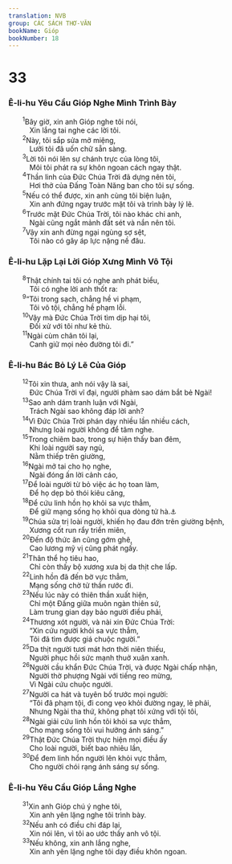 ```yaml
---
translation: NVB
group: CÁC SÁCH THƠ-VĂN
bookName: Gióp 
bookNumber: 18
---
```


<div class="title"><h1>33</h1><h3>Ê-li-hu Yêu Cầu Gióp Nghe Mình Trình Bày </h3></div>
<span class="verse giop_33_1">  <sup>1</sup>Bây giờ, xin anh Gióp nghe tôi nói, <br/>   Xin lắng tai nghe các lời tôi. <br/></span>
<span class="verse giop_33_2">  <sup>2</sup>Này, tôi sắp sửa mở miệng, <br/>   Lưỡi tôi đã uốn chữ sẵn sàng. <br/></span>
<span class="verse giop_33_3">  <sup>3</sup>Lời tôi nói lên sự chánh trực của lòng tôi, <br/>   Môi tôi phát ra sự khôn ngoan cách ngay thật. <br/></span>
<span class="verse giop_33_4">  <sup>4</sup>Thần linh của Đức Chúa Trời đã dựng nên tôi, <br/>   Hơi thở của Đấng Toàn Năng ban cho tôi sự sống. <br/></span>
<span class="verse giop_33_5">  <sup>5</sup>Nếu có thể được, xin anh cùng tôi biện luận, <br/>   Xin anh đứng ngay trước mặt tôi và trình bày lý lẽ. <br/></span>
<span class="verse giop_33_6">  <sup>6</sup>Trước mặt Đức Chúa Trời, tôi nào khác chi anh, <br/>   Ngài cũng ngắt mảnh đất sét và nắn nên tôi. <br/></span>
<span class="verse giop_33_7">  <sup>7</sup>Vậy xin anh đừng ngại ngùng sợ sệt, <br/>   Tôi nào có gây áp lực nặng nề đâu. <br/></span>
<div class="title"><h3>Ê-li-hu Lặp Lại Lời Gióp Xưng Mình Vô Tội </h3></div>
<span class="verse giop_33_8">  <sup>8</sup>Thật chính tai tôi có nghe anh phát biểu, <br/>   Tôi có nghe lời anh thốt ra: <br/></span>
<span class="verse giop_33_9">  <sup>9</sup>“Tôi trong sạch, chẳng hề vi phạm, <br/>   Tôi vô tội, chẳng hề phạm lỗi. <br/></span>
<span class="verse giop_33_10">  <sup>10</sup>Vậy mà Đức Chúa Trời tìm dịp hại tôi, <br/>   Đối xử với tôi như kẻ thù. <br/></span>
<span class="verse giop_33_11">  <sup>11</sup>Ngài cùm chân tôi lại, <br/>   Canh giữ mọi nẻo đường tôi đi.” <br/></span>
<div class="title"><h3>Ê-li-hu Bác Bỏ Lý Lẽ Của Gióp </h3></div>
<span class="verse giop_33_12">  <sup>12</sup>Tôi xin thưa, anh nói vậy là sai, <br/>   Đức Chúa Trời vĩ đại, người phàm sao dám bắt bẻ Ngài! <br/></span>
<span class="verse giop_33_13">  <sup>13</sup>Sao anh dám tranh luận với Ngài, <br/>   Trách Ngài sao không đáp lời anh? <br/></span>
<span class="verse giop_33_14">  <sup>14</sup>Vì Đức Chúa Trời phán dạy nhiều lần nhiều cách, <br/>   Nhưng loài người không để tâm nghe. <br/></span>
<span class="verse giop_33_15">  <sup>15</sup>Trong chiêm bao, trong sự hiện thấy ban đêm, <br/>   Khi loài người say ngủ, <br/>   Nằm thiếp trên giường, <br/></span>
<span class="verse giop_33_16">  <sup>16</sup>Ngài mở tai cho họ nghe, <br/>   Ngài đóng ấn lời cảnh cáo, <br/></span>
<span class="verse giop_33_17">  <sup>17</sup>Để loài người từ bỏ việc ác họ toan làm, <br/>   Để họ dẹp bỏ thói kiêu căng, <br/></span>
<span class="verse giop_33_18">  <sup>18</sup>Để cứu linh hồn họ khỏi sa vực thẳm, <br/>   Để giữ mạng sống họ khỏi qua dòng tử hà.<a data-toggle="tooltip" data-placement="bottom" title="Có bản dịch: khỏi chết vì lưỡi gươm">⚓</a><br/></span>
<span class="verse giop_33_19">  <sup>19</sup>Chúa sửa trị loài người, khiến họ đau đớn trên giường bệnh, <br/>   Xương cốt run rẩy triền miên, <br/></span>
<span class="verse giop_33_20">  <sup>20</sup>Đến độ thức ăn cũng gớm ghê, <br/>   Cao lương mỹ vị cũng phát ngấy. <br/></span>
<span class="verse giop_33_21">  <sup>21</sup>Thân thể họ tiêu hao, <br/>   Chỉ còn thấy bộ xương xưa bị da thịt che lấp. <br/></span>
<span class="verse giop_33_22">  <sup>22</sup>Linh hồn đã đến bờ vực thẳm, <br/>   Mạng sống chờ tử thần rước đi. <br/></span>
<span class="verse giop_33_23">  <sup>23</sup>Nếu lúc này có thiên thần xuất hiện, <br/>   Chỉ một Đấng giữa muôn ngàn thiên sứ, <br/>   Làm trung gian dạy bảo người điều phải, <br/></span>
<span class="verse giop_33_24">  <sup>24</sup>Thương xót người, và nài xin Đức Chúa Trời: <br/>   “Xin cứu người khỏi sa vực thẳm, <br/>   Tôi đã tìm được giá chuộc người.” <br/></span>
<span class="verse giop_33_25">  <sup>25</sup>Da thịt người tươi mát hơn thời niên thiếu, <br/>   Người phục hồi sức mạnh thuở xuân xanh. <br/></span>
<span class="verse giop_33_26">  <sup>26</sup>Người cầu khẩn Đức Chúa Trời, và được Ngài chấp nhận, <br/>   Người thờ phượng Ngài với tiếng reo mừng, <br/>   Vì Ngài cứu chuộc người. <br/></span>
<span class="verse giop_33_27">  <sup>27</sup>Người ca hát và tuyên bố trước mọi người: <br/>   “Tôi đã phạm tội, đi cong vẹo khỏi đường ngay, lẽ phải, <br/>   Nhưng Ngài tha thứ, không phạt tôi xứng với tội tôi, <br/></span>
<span class="verse giop_33_28">  <sup>28</sup>Ngài giải cứu linh hồn tôi khỏi sa vực thẳm, <br/>   Cho mạng sống tôi vui hưởng ánh sáng.” <br/></span>
<span class="verse giop_33_29">  <sup>29</sup>Thật Đức Chúa Trời thực hiện mọi điều ấy <br/>   Cho loài người, biết bao nhiêu lần, <br/></span>
<span class="verse giop_33_30">  <sup>30</sup>Để đem linh hồn người lên khỏi vực thẳm, <br/>   Cho người chói rạng ánh sáng sự sống. <br/></span>
<div class="title"><h3>Ê-li-hu Yêu Cầu Gióp Lắng Nghe </h3></div>
<span class="verse giop_33_31">  <sup>31</sup>Xin anh Gióp chú ý nghe tôi, <br/>   Xin anh yên lặng nghe tôi trình bày. <br/></span>
<span class="verse giop_33_32">  <sup>32</sup>Nếu anh có điều chi đáp lại, <br/>   Xin nói lên, vì tôi ao ước thấy anh vô tội. <br/></span>
<span class="verse giop_33_33">  <sup>33</sup>Nếu không, xin anh lắng nghe, <br/>   Xin anh yên lặng nghe tôi dạy điều khôn ngoan. <br/></span>
